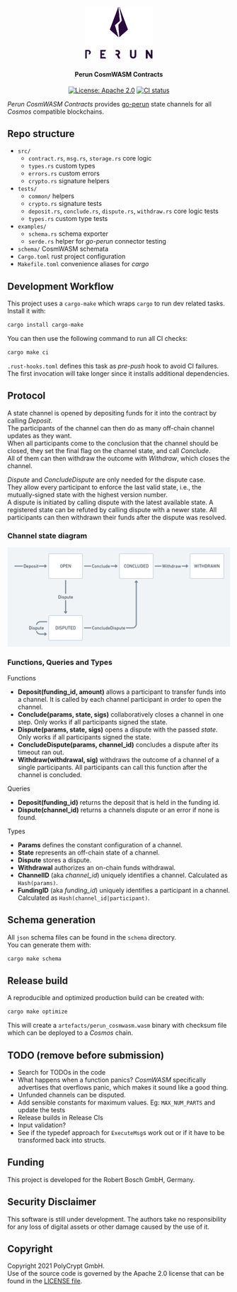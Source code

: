 <h1 align="center"><br>
    <a href="https://perun.network/"><img src=".assets/go_perun.png" alt="Perun" width="30%"></a>
<br></h1>

<h4 align="center">Perun CosmWASM Contracts</h4>

<p align="center">
  <a href="https://www.apache.org/licenses/LICENSE-2.0.txt"><img src="https://img.shields.io/badge/license-Apache%202-blue" alt="License: Apache 2.0"></a>
  </a>
  <a href="https://github.com/perun-network/perun-cosmwasm/actions/workflows/rust.yml"><img src="https://github.com/perun-network/perun-cosmwasm/actions/workflows/rust.yml/badge.svg?branch=main" alt="CI status"></a>
  </a>
</p>

*Perun CosmWASM Contracts* provides [go-perun] state channels for all *Cosmos* compatible blockchains.  

## Repo structure
* `src/`
  * `contract.rs`, `msg.rs`, `storage.rs` core logic
  * `types.rs` custom types
  * `errors.rs` custom errors
  * `crypto.rs` signature helpers
* `tests/`
  * `common/` helpers
  * `crypto.rs` signature tests
  * `deposit.rs`, `conclude.rs`, `dispute.rs`, `withdraw.rs` core logic tests
  * `types.rs` custom type tests
* `examples/`
  * `schema.rs` schema exporter
  * `serde.rs` helper for *go-perun* connector testing
* `schema/` CosmWASM schemata
* `Cargo.toml` rust project configuration
* `Makefile.toml` convenience aliases for *cargo*

## Development Workflow
This project uses a `cargo-make` which wraps `cargo` to run dev related tasks. Install it with:  
```sh
cargo install cargo-make
```
You can then use the following command to run all CI checks:
```sh
cargo make ci
```
`.rust-hooks.toml` defines this task as *pre-push* hook to avoid CI failures.  
The first invocation will take longer since it installs additional dependencies.

## Protocol

A state channel is opened by depositing funds for it into the contract by calling *Deposit*.  
The participants of the channel can then do as many off-chain channel updates as they want.  
When all participants come to the conclusion that the channel should be closed, they set the final flag on the channel state, and call *Conclude*.  
All of them can then withdraw the outcome with *Withdraw*, which closes the channel.  

*Dispute* and *ConcludeDispute* are only needed for the dispute case.  
They allow every participant to enforce the last valid state, i.e., the mutually-signed state with the highest version number.  
A dispute is initiated by calling dispute with the latest available state. A registered state can be refuted by calling dispute with a newer state.
All participants can then withdrawn their funds after the dispute was resolved.

### Channel state diagram

![state diagram](.assets/protocol.png)

### Functions, Queries and Types

Functions
- **Deposit(funding_id, amount)** allows a participant to transfer funds into a channel. It is called by each channel participant in order to open the channel.
- **Conclude(params, state, sigs)** collaboratively closes a channel in one step. Only works if all participants signed the state.
- **Dispute(params, state, sigs)** opens a dispute with the passed *state*. Only works if all participants signed the state.
- **ConcludeDispute(params, channel_id)** concludes a dispute after its timeout ran out.
- **Withdraw(withdrawal, sig)** withdraws the outcome of a channel of a single participants. All participants can call this function after the channel is concluded.

Queries
- **Deposit(funding_id)** returns the deposit that is held in the funding id.
- **Dispute(channel_id)** returns a channels dispute or an error if none is found.

Types
- **Params** defines the constant configuration of a channel.
- **State** represents an off-chain state of a channel.
- **Dispute** stores a dispute.
- **Withdrawal** authorizes an on-chain funds withdrawal.
- **ChannelID** (aka *channel_id*) uniquely identifies a channel. Calculated as `Hash(params)`.
- **FundingID** (aka *funding_id*) uniquely identifies a participant in a channel. Calculated as `Hash(channel_id|participant)`.

## Schema generation
All `json` schema files can be found in the `schema` directory.  
You can generate them with:  
```sh
cargo make schema
```

## Release build
A reproducible and optimized production build can be created with:
```sh
cargo make optimize
```
This will create a `artefacts/perun_cosmwasm.wasm` binary with checksum file which can be deployed to a *Cosmos* chain.

## TODO (remove before submission)
- Search for TODOs in the code
- What happens when a function panics? *CosmWASM* specifically advertises that overflows panic, which makes it sound like a good thing.
- Unfunded channels can be disputed.
- Add sensible constants for maximum values. Eg: `MAX_NUM_PARTS` and update the tests
- Release builds in Release CIs
- Input validation?
- See if the typedef approach for `ExecuteMsg`s work out or if it have to be transformed back into structs.

## Funding

This project is developed for the Robert Bosch GmbH, Germany.  

## Security Disclaimer

This software is still under development.
The authors take no responsibility for any loss of digital assets or other damage caused by the use of it.

## Copyright

Copyright 2021 PolyCrypt GmbH.  
Use of the source code is governed by the Apache 2.0 license that can be found in the [LICENSE file](LICENSE).

<!--- Links -->

[go-perun]: https://github.com/hyperledger-labs/go-perun
